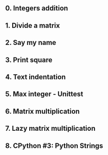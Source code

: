 ## 0. Integers addition
## 1. Divide a matrix
## 2. Say my name
## 3. Print square
## 4. Text indentation
## 5. Max integer - Unittest
## 6. Matrix multiplication
## 7. Lazy matrix multiplication
## 8. CPython #3: Python Strings
